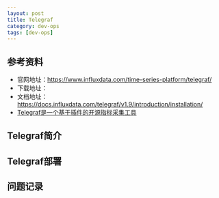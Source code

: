 ```yaml
---
layout: post
title: Telegraf
category: dev-ops
tags: [dev-ops]
---
```


## 参考资料
- 官网地址：https://www.influxdata.com/time-series-platform/telegraf/
- 下载地址：
- 文档地址：https://docs.influxdata.com/telegraf/v1.9/introduction/installation/
- [Telegraf是一个基于插件的开源指标采集工具](https://blog.csdn.net/qq_44766883/article/details/131496094)

## Telegraf简介

## Telegraf部署

## 问题记录